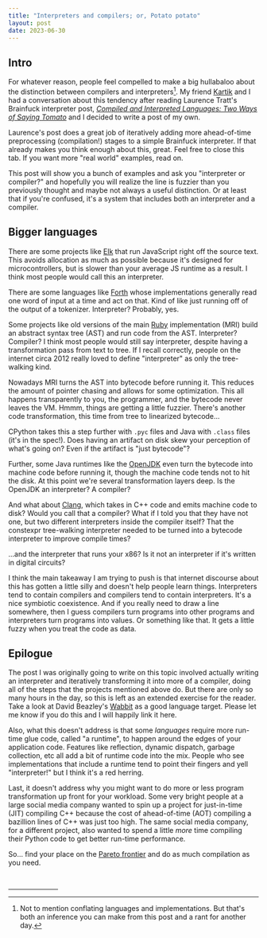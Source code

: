 ```yaml
---
title: "Interpreters and compilers; or, Potato potato"
layout: post
date: 2023-06-30
---
```


## Intro

For whatever reason, people feel compelled to make a big hullabaloo about the
distinction between compilers and interpreters[^languages-implementations]. My
friend [Kartik](http://akkartik.name/) and I had a conversation about this
tendency after reading Laurence Tratt's Brainfuck interpreter post, [*Compiled
and Interpreted Languages: Two Ways of Saying Tomato*][ltbf] and I decided to
write a post of my own.

[^languages-implementations]: Not to mention conflating languages and
    implementations. But that's both an inference you can make from this post
    and a rant for another day.

[ltbf]: https://tratt.net/laurie/blog/2023/compiled_and_interpreted_languages_two_ways_of_saying_tomato.html

Laurence's post does a great job of iteratively adding more ahead-of-time
preprocessing (compilation!) stages to a simple Brainfuck interpreter. If that
already makes you think enough about this, great. Feel free to close this tab.
If you want more "real world" examples, read on.

This post will show you a bunch of examples and ask you "interpreter or
compiler?" and hopefully you will realize the line is fuzzier than you
previously thought and maybe not always a useful distinction. Or at least that
if you're confused, it's a system that includes both an interpreter and a
compiler.

## Bigger languages

There are some projects like [Elk](https://github.com/cesanta/elk) that run
JavaScript right off the source text. This avoids allocation as much as
possible because it's designed for microcontrollers, but is slower than your
average JS runtime as a result. I think most people would call this an
interpreter.

There are some languages like [Forth](https://en.wikipedia.org/wiki/Forth_(programming_language))
whose implementations generally read one word of input at a time and act on
that. Kind of like just running off of the output of a tokenizer. Interpreter?
Probably, yes.

Some projects like old versions of the main
[Ruby](https://github.com/ruby/ruby/) implementation (MRI) build an abstract
syntax tree (AST) and run code from the AST. Interpreter? Compiler? I think
most people would still say interpreter, despite having a transformation pass
from text to tree. If I recall correctly, people on the internet circa 2012
really loved to define "interpreter" as only the tree-walking kind.

Nowadays MRI turns the AST into bytecode before running it. This reduces the
amount of pointer chasing and allows for some optimization. This all happens
transparently to you, the programmer, and the bytecode never leaves the VM.
Hmmm, things are getting a little fuzzier. There's another code transformation,
this time from tree to linearized bytecode...

CPython takes this a step further with `.pyc` files and Java with `.class`
files (it's in the spec!). Does having an artifact on disk skew your perception
of what's going on? Even if the artifact is "just bytecode"?

Further, some Java runtimes like the [OpenJDK](https://github.com/openjdk/jdk)
even turn the bytecode into machine code before running it, though the machine
code tends not to hit the disk. At this point we're several transformation
layers deep. Is the OpenJDK an interpreter? A compiler?

And what about [Clang](https://github.com/llvm/llvm-project), which takes in
C++ code and emits machine code to disk? Would you call that a compiler? What
if I told you that they have not one, but two different interpreters inside the
compiler itself? That the constexpr tree-walking interpreter needed to be
turned into a bytecode interpreter to improve compile times?

...and the interpreter that runs your x86? Is it not an interpreter if it's
written in digital circuits?

I think the main takeaway I am trying to push is that internet discourse about
this has gotten a little silly and doesn't help people learn things.
Interpreters tend to contain compilers and compilers tend to contain
interpreters. It's a nice symbiotic coexistence. And if you really need to draw
a line somewhere, then I guess compilers turn programs into other programs and
interpreters turn programs into values. Or something like that. It gets a
little fuzzy when you treat the code as data.

## Epilogue

The post I was originally going to write on this topic involved actually
writing an interpreter and iteratively transforming it into more of a compiler,
doing all of the steps that the projects mentioned above do. But there are only
so many hours in the day, so this is left as an extended exercise for the
reader. Take a look at David Beazley's
[Wabbit](https://www.dabeaz.com/wabbit.html) as a good language target. Please
let me know if you do this and I will happily link it here.

Also, what this doesn't address is that some *languages* require more run-time
glue code, called "a runtime", to happen around the edges of your application
code. Features like reflection, dynamic dispatch, garbage collection, etc all
add a bit of runtime code into the mix. People who see implementations that
include a runtime tend to point their fingers and yell "interpreter!" but I
think it's a red herring.

Last, it doesn't address why you might want to do more or less program
transformation up front for your workload. Some very bright people at a large
social media company wanted to spin up a project for just-in-time (JIT)
compiling C++ because the cost of ahead-of-time (AOT) compiling a bazillion
lines of C++ was just too high. The same social media company, for a different
project, also wanted to spend a little *more* time compiling their Python
code to get better run-time performance.

So... find your place on the [Pareto
frontier](https://en.wikipedia.org/wiki/Pareto_front) and do as much
compilation as you need.

<br />
<hr style="width: 100px;" />
<!-- Footnotes -->
